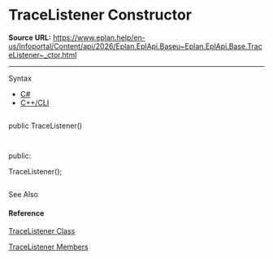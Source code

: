 # TraceListener Constructor

**Source URL:** https://www.eplan.help/en-us/Infoportal/Content/api/2026/Eplan.EplApi.Baseu~Eplan.EplApi.Base.TraceListener~_ctor.html

---

Syntax

- [C#](#i-syntax-CS)
- [C++/CLI](#i-syntax-CPP2005)

```
```
public TraceListener()
```
```

```
```
public:
TraceListener();
```
```



See Also

#### Reference

[TraceListener Class](Eplan.EplApi.Baseu~Eplan.EplApi.Base.TraceListener.html)
  
[TraceListener Members](Eplan.EplApi.Baseu~Eplan.EplApi.Base.TraceListener_members.html)